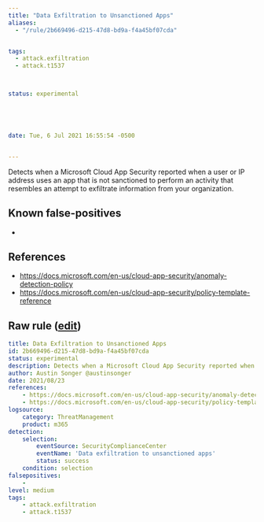 ```yaml
---
title: "Data Exfiltration to Unsanctioned Apps"
aliases:
  - "/rule/2b669496-d215-47d8-bd9a-f4a45bf07cda"


tags:
  - attack.exfiltration
  - attack.t1537



status: experimental





date: Tue, 6 Jul 2021 16:55:54 -0500


---
```


Detects when a Microsoft Cloud App Security reported when a user or IP address uses an app that is not sanctioned to perform an activity that resembles an attempt to exfiltrate information from your organization.

<!--more-->


## Known false-positives

* <no value>



## References

* https://docs.microsoft.com/en-us/cloud-app-security/anomaly-detection-policy
* https://docs.microsoft.com/en-us/cloud-app-security/policy-template-reference


## Raw rule ([edit](https://github.com/SigmaHQ/sigma/edit/master/rules/cloud/m365/microsoft365_data_exfiltration_to_unsanctioned_app.yml))
```yaml
title: Data Exfiltration to Unsanctioned Apps
id: 2b669496-d215-47d8-bd9a-f4a45bf07cda
status: experimental
description: Detects when a Microsoft Cloud App Security reported when a user or IP address uses an app that is not sanctioned to perform an activity that resembles an attempt to exfiltrate information from your organization.
author: Austin Songer @austinsonger
date: 2021/08/23
references:
    - https://docs.microsoft.com/en-us/cloud-app-security/anomaly-detection-policy
    - https://docs.microsoft.com/en-us/cloud-app-security/policy-template-reference
logsource:
    category: ThreatManagement
    product: m365
detection:
    selection:
        eventSource: SecurityComplianceCenter
        eventName: 'Data exfiltration to unsanctioned apps'
        status: success
    condition: selection
falsepositives:
    - 
level: medium
tags:
    - attack.exfiltration
    - attack.t1537

```

